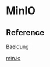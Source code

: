 # MinIO

## Reference

[Baeldung](https://www.baeldung.com/convert-input-stream-to-a-file)

[min.io](https://min.io/docs/minio/linux/developers/java/minio-java.html)